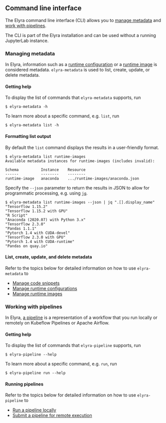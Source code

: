<!--
{% comment %}
Copyright 2018-2021 Elyra Authors

Licensed under the Apache License, Version 2.0 (the "License");
you may not use this file except in compliance with the License.
You may obtain a copy of the License at

http://www.apache.org/licenses/LICENSE-2.0

Unless required by applicable law or agreed to in writing, software
distributed under the License is distributed on an "AS IS" BASIS,
WITHOUT WARRANTIES OR CONDITIONS OF ANY KIND, either express or implied.
See the License for the specific language governing permissions and
limitations under the License.
{% endcomment %}
-->

## Command line interface

The Elyra command line interface (CLI) allows you to [manage metadata](#managing-metadata) and [work with pipelines](#working-with-pipelines).

The CLI is part of the Elyra installation and can be used without a running JupyterLab instance.

### Managing metadata

In Elyra, information such as a [runtime configuration](runtime-conf.md) or a [runtime image](runtime-image-conf) is considered metadata. `elyra-metadata` is used to list, create, update, or delete metadata.

#### Getting help

To display the list of commands that `elyra-metadata` supports, run

```
$ elyra-metadata -h
```

To learn more about a specific command, e.g. `list`, run
```
$ elyra-metadata list -h
```

#### Formatting list output

By default the `list` command displays the results in a user-friendly format. 

```
$ elyra-metadata list runtime-images
Available metadata instances for runtime-images (includes invalid):

Schema          Instance    Resource
------          --------    --------
runtime-image   anaconda    .../runtime-images/anaconda.json
```

Specify the `--json` parameter to return the results in JSON to allow for programmatic processing, e.g. using [`jq`](https://stedolan.github.io/jq/). 

```
$ elyra-metadata list runtime-images --json | jq ".[].display_name"
"Tensorflow 1.15.2"
"Tensorflow 1.15.2 with GPU"
"R Script"
"Anaconda (2020.07) with Python 3.x"
"Tensorflow 2.3.0"
"Pandas 1.1.1"
"Pytorch 1.4 with CUDA-devel"
"Tensorflow 2.3.0 with GPU"
"Pytorch 1.4 with CUDA-runtime"
"Pandas on quay.io"

```

#### List, create, update, and delete metadata

Refer to the topics below for detailed information on how to use `elyra-metadata` to
 - [Manage code snippets](code-snippets.html#managing-code-snippets-using-the-elyra-cli)
 - [Manage runtime configurations](runtime-conf.html#managing-runtime-configurations-using-the-elyra-cli)
 - [Manage runtime images](runtime-image-conf.html#managing-runtime-images-with-the-command-line-interface)

### Working with pipelines

In Elyra, [a pipeline](https://elyra.readthedocs.io/en/latest/user_guide/pipelines.html) is a representation of a workflow that you run locally or remotely on Kubeflow Pipelines or Apache Airflow.

#### Getting help

To display the list of commands that `elyra-pipeline` supports, run

```
$ elyra-pipeline --help
```

To learn more about a specific command, e.g. `run`, run
```
$ elyra-pipeline run --help
```

#### Running pipelines

Refer to the topics below for detailed information on how to use `elyra-pipeline` to
 - [Run a pipeline locally](pipelines.html#running-a-pipeline-using-the-command-line)
 - [Submit a pipeline for remote execution](pipelines.html#running-a-pipeline-using-the-command-line)


